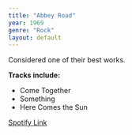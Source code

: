```yaml
---
title: "Abbey Road"
year: 1969
genre: "Rock"
layout: default
---
```


Considered one of their best works.

**Tracks include:**  
- Come Together  
- Something  
- Here Comes the Sun

[Spotify Link](https://spotify.com/abbey-road)
